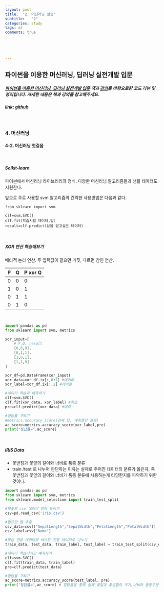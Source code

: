 ```yaml
---
layout: post
title:  "2. 머신러닝 실습"
subtitle:   "2"
categories: study
tags: ml
comments: true





---
```




## 파이썬을 이용한 머신러닝, 딥러닝 실전개발 입문

##### [파이썬을 이용한 머신러닝, 딥러닝 실전개발 입문](http://wikibook.co.kr/python-machine-learning/) 책과 [강의](https://www.youtube.com/playlist?list=PLBXuLgInP-5m_vn9ycXHRl7hlsd1huqmS)를 바탕으로한 코드 리뷰 및 정리입니다. 자세한 내용은 책과 강의를 참고해주세요.

##### link: [*github*](https://github.com/Yeo0/Machine-Learning/blob/master/4-2.%20%EB%A8%B8%EC%8B%A0%EB%9F%AC%EB%8B%9D%20%EC%B2%AB%EA%B1%B8%EC%9D%8C.ipynb)

<br/>

### 4. 머신러닝

#### 4-2. 머신러닝 첫걸음

<br/>

##### Scikit-learn

파이썬에서 머신러닝 라이브러리의 정석. 다양한 머신러닝 알고리즘들과 샘플 데이터도 지원한다.

앞으로 주로 사용할 svm 알고리즘의 간략한 사용방법은 다음과 같다.

```
from sklearn import svm

clf=svm.SVC()
clf.fit(학습시킬 데이터,답) 
result=clf.predict(답을 얻고싶은 데이터)
```

<br/>

##### XOR 연산 학습해보기

배타적 논리 연산. 두 입력값이 같으면 거짓, 다르면 참인 연산.

| P    | Q    | P xor Q |
| ---- | ---- | ------- |
| 0    | 0    | 0       |
| 1    | 0    | 1       |
| 0    | 1    | 1       |
| 0    | 1    | 0       |

<br/>

```python
import pandas as pd
from sklearn import svm, metrics

xor_input=[
    # P,Q, result
    [0,0,0],
    [0,1,1],
    [1,0,1],
    [1,1,0]
]

xor_df=pd.DataFrame(xor_input)
xor_data=xor_df.ix[:,0:1] #데이터
xor_label=xor_df.ix[:,2] #레이블

#데이터 학습과 예측하기
clf=svm.SVC()
clf.fit(xor_data, xor_label) #학습
pre=clf.predict(xor_data) #예측

#정답률 구하기
#metrics.accuracy_score(진짜 답, 예측했던 결과)
ac_score=metrics.accuracy_score(xor_label,pre)
print("정답률=",ac_score)
```

<br/>

##### IRIS Data

- 꽃받침과 꽃잎의 길이와 너비로 품종 분류
- train /test 로 나누어 판단하는 이유는 실제로 주어진 데이터의 분류가 옳은지, 즉 꽃받침과 꽃잎의 길이와 너비가 품종 분류에 사용하는게 타당한지를 파악하기 위한 것이다. 

```python
import pandas as pd
from sklearn import svm, metrics
from sklearn.model_selection import train_test_split

#붓꽃의 csv 데이터 읽어 들이기
csv=pd.read_csv('iris.csv')

#필요한 열 추출
csv_data=csv[["SepalLength","SepalWidth","PetalLength","PetalWidth"]]
csv_label=csv["Name"]

#학습 전용 데이터와 테스트 전용 데이터로 나누기
train_data, test_data, train_label, test_label = train_test_split(csv_data, csv_label)

#데이터 학습시키고 예측하기
clf=svm.SVC()
clf.fit(train_data, train_label)
pre=clf.predict(test_data)

#정답률 구하기
ac_score=metrics.accuracy_score(test_label, pre)
print('정답률=',ac_score) # 정답률을 통해 실제 꽃잎과 꽃받침의 크기,너비와 품종구분의 연관성을 파악할 수 있음
```

